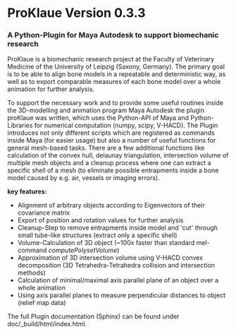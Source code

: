 # ProKlaue Version 0.3.3
### A Python-Plugin for Maya Autodesk to support biomechanic research

ProKlaue is a biomechanic research project at the Faculty of Veterinary Medicine of the University of Leipzig (Saxony, Germany). The primary goal is to be able to align bone models in a repeatable and deterministic way, as well as to export comparable measures of each bone model over a whole animation for further analysis.

To support the necessary work and to provide some useful routines inside the 3D-modelling and animation program Maya Autodesk the plugin proKlaue was written, which uses the Python-API of Maya and Python-Libraries for numerical computation (numpy, scipy, V-HACD). The Plugin introduces not only different scripts which are registered as commands inside Maya (for easier usage) but also a number of useful functions for general mesh-based tasks. There are a few additional functions like calculation of the convex hull, delaunay triangulation, intersection volume of multiple mesh objects and a cleanup process where one can extract a specific shell of a mesh (to eliminate possible entrapments inside a bone model caused by e.g. air, vessels or imaging errors).

**key features:**
   * Alignment of arbitrary objects according to Eigenvectors of their covariance matrix
   * Export of position and rotation values for further analysis
   * Cleanup-Step to remove entrapments inside model and 'cut' through small tube-like structures (extract only a specific shell)
   * Volume-Calculation of 3D object (~100x faster than standard mel-command *computePolysetVolume*)
   * Approximation of 3D intersection volume using V-HACD convex decomposition (3D Tetrahedra-Tetrahedra collision and intersection methods)
   * Calculation of minimal/maximal axis parallel plane of an object over a whole animation
   * Using axis parallel planes to measure perpendicular distances to object (relief map data)

The full Plugin documentation (Sphinx) can be found under doc/_build/html/index.html.
